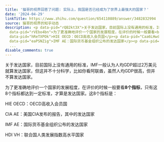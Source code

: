 ```yaml
---
title: '猫哥的视界回答了问题: 实际上，我国是否已经成为了世界上最强大的国家？'
date: '2024-04-29'
linkTitle: https://www.zhihu.com/question/654110889/answer/3482832994
source: 猫哥的视界的知乎动态
description: <p data-pid="rQB2kt3X">关于发达国家，目前国际上没有通用的标准，IMF一般认为人均GDP超过2万美元就算发达国家，但这并不十分科学，比如你看阿联酋，虽然人均GDP很高，但并不算发达国家。</p><p
  data-pid="rVEbo4bn">为了更准确地评价一个国家的发展程度，在评价的时候一般要看<b>8个指标</b>，只有这8个指标都达到一定标准，才算是发达国家。这8个指标是：</p><p
  data-pid="hReTXPOk">HIE OECD：OECD高收入会员国</p><p data-pid="Caa6LHwd">CIA AE：美国CIA发布的报告，其中的发达国家</p><p
  data-pid="eaPSNZig">IMF AE：国际货币基金组织公布的发达国家</p><p data-pid="b0wpmzny">HDI VH：联合国人类发展指数高水平国家</p><p
  ...
disable_comments: true
---
```

<p data-pid="rQB2kt3X">关于发达国家，目前国际上没有通用的标准，IMF一般认为人均GDP超过2万美元就算发达国家，但这并不十分科学，比如你看阿联酋，虽然人均GDP很高，但并不算发达国家。</p><p data-pid="rVEbo4bn">为了更准确地评价一个国家的发展程度，在评价的时候一般要看<b>8个指标</b>，只有这8个指标都达到一定标准，才算是发达国家。这8个指标是：</p><p data-pid="hReTXPOk">HIE OECD：OECD高收入会员国</p><p data-pid="Caa6LHwd">CIA AE：美国CIA发布的报告，其中的发达国家</p><p data-pid="eaPSNZig">IMF AE：国际货币基金组织公布的发达国家</p><p data-pid="b0wpmzny">HDI VH：联合国人类发展指数高水平国家</p><p ...